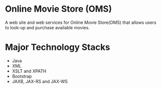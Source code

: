 # Online Movie Store (OMS)
A web site and web services for Online Movie Store(OMS) that allows users to look-up and purchase available movies. 

# Major Technology Stacks
- Java 
- XML 
- XSLT and XPATH
- Bootstrap 
- JAXB, JAX-RS and JAX-WS


